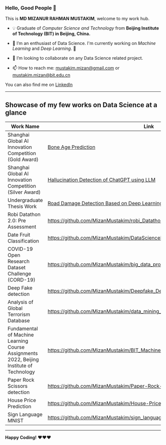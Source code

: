 ### Hello, Good People 👋 

This is **MD MIZANUR RAHMAN MUSTAKIM**, welcome to my work hub.




<!--
**MizanMustakim/MizanMustakim** is a ✨ _special_ ✨ repository because its `README.md` (this file) appears on your GitHub profile.

Here are some ideas to get you started:-->

- :bulb: Graduate of *Computer Science and Technology* from **Beijing Institute of Technology (BIT) in Beijing, China.**

- 🔭 I’m an enthusiast of Data Science. I'm currently working on *Machine Learning* and *Deep Learning*. :100:

- 👯 I’m looking to collaborate on any Data Science related project.

- 📫 How to reach me: mustakim.mizan@gmail.com or mustakim.mizan@bit.edu.cn 

You can also find me on [LinkedIn](https://www.linkedin.com/in/md-mizanur-rahman-mustakim/)

-----------------------------------------------------------------------------------------------
**Showcase of my few works on Data Science at a glance**
-----------------------------------------------------------------------------------------------
| Work Name | Link |
| --------------------------------------- | ---------------------------------------------------------------------------------------------- |
| Shanghai Global AI Innovation Competition (Gold Award)| [Bone Age Prediction](https://github.com/MizanMustakim/BoneAgePrediction) |
| Shanghai Global AI Innovation Competition (Silver Award)| [Hallucination Detection of ChatGPT using LLM](https://github.com/MizanMustakim/hallucinationDetection) |
| Undergraduate Thesis Work | [Road Damage Detection Based on Deep Learning](https://www.researchgate.net/publication/372769154_Road_Damage_Detection_Based_on_Deep_Learning) |
| Robi Datathon 2.0: Pre Assessment | https://github.com/MizanMustakim/robi_Datathon2.0_pre-assesment |
| Date Fruit Classification | https://github.com/MizanMustakim/DataScienceProject_6thSemesterBIT |
| COVID-19 Open Research Dataset Challenge (CORD-19) | https://github.com/MizanMustakim/big_data_processing_final_project |
| Deep Fake detection | https://github.com/MizanMustakim/Deepfake_Detection |
| Analysis of Global Terrorism Database | https://github.com/MizanMustakim/data_mining_project |
| Fundamental of Machine Learning Course Assignments 2022, Beijing Institute of Technology | https://github.com/MizanMustakim/BIT_Machine_Learning_Course_Assignments_2022 |
| Paper Rock Scissors detection | https://github.com/MizanMustakim/Paper-Rock-Scissors-detection-Deep_Learning |
| House Price Prediction | https://github.com/MizanMustakim/House-Price-ML-project |
| Sign Language MNIST | https://github.com/MizanMustakim/sign_language_mnist |
-------------------------------------------------------------------------------------------------

**Happy Coding!** ❤❤❤


<!-- 🌱 I’m currently learning ...

- 🤔 I’m looking for help with ... 

- 💬 Ask me about ...



- 😄 Pronouns: ...

- ⚡ Fun fact: ... -->

